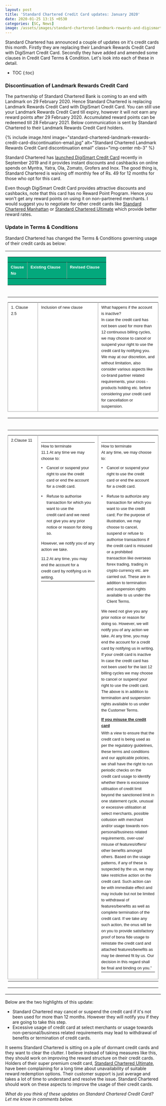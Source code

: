 ```yaml
---
layout: post
title: 'Standard Chartered Credit Card updates: January 2020'
date: 2020-01-25 13:15 +0530
categories: [SC, News]
image: /assets/images/standard-chartered-landmark-rewards-and-digismart-credit-card.jpg
---
```


Standard Chartered has announced a couple of updates on it's credit cards this month. Firstly they are replacing their Landmark Rewards Credit Card with DigiSmart Credit Card. Secondly they have added and amended some clauses in Credit Card Terms & Condition. Let's look into each of these in detail.

<!-- prettier-ignore -->
* TOC
{:toc}

### Discontinuation of Landmark Rewards Credit Card

The partnership of Standard Chartered Bank is coming to an end with Landmark on 29 February 2020. Hence Standard Chartered is replacing Landmark Rewards Credit Card with DigiSmart Credit Card. You can still use your Landmark Rewards Credit Card till expiry, however it will not earn any reward points after 29 February 2020. Accumulated reward points can be redeemed till 28 February 2021. Below communication is sent by Standard Chartered to their Landmark Rewards Credit Card holders.

{% include image.html image="standard-chartered-landmark-rewards-credit-card-discontinuation-email.jpg" alt="Standard Chartered Landmark Rewards Credit Card discontinuation email" class="img-center mb-3" %}

Standard Chartered has [launched DigiSmart Credit Card](/standard-chartered-digismart-credit-card-launched/) recently in September 2019 and it provides instant discounts and cashbacks on online spends on Myntra, Yatra, Ola, Zomato, Grofers and Inox. The good thing is, Standard Chartered is waiving off monthly fee of Rs. 49 for 12 months for those who opt for this card.

Even though DigiSmart Credit Card provides attractive discounts and cashbacks, note that this card has no Reward Point Program. Hence you won't get any reward points on using it on non-partnered merchants. I would suggest you to negotiate for other credit cards like [Standard Chartered Manhattan](/standard-chartered-manhattan-credit-card-review/) or [Standard Chartered Ultimate](/standard-chartered-ultimate-credit-card-review/) which provide better reward rates.

### Update in Terms & Conditions

Standard Chartered has changed the Terms & Conditions governing usage of their credit cards as below:

<table cellspacing="0" cellpadding="0" width="100%" border="0"> <tbody>  <tr> <td align="left" valign="top"> <table width="100%" border="0" cellspacing="0" cellpadding="0"> <tbody> <tr> <td bgcolor="#03a87c" align="center" valign="middle" style="padding-top: 0px; padding-left: 0px;padding-right: 0px; line-height: 0px;"> <table width="100%" border="0" cellspacing="0" cellpadding="0" align="left" style="width: 100%; min-width: 100%;"> <tbody> <tr> <td width="20%" align="left" valign="top" height="20" style="border-right: 1px solid #9b9b9b;padding: 6px 10px;"> <font style="font-family:Arial, Helvetica, sans-serif; font-size:13px; color:#ffffff; line-height:20px; font-weight:normal;"><strong>Clause No</strong></font> </td> <td width="40%" align="left" valign="top" height="20" style="border-right: 1px solid #9b9b9b;padding: 6px 10px;"> <font style="font-family:Arial, Helvetica, sans-serif; font-size:13px; color:#ffffff; line-height:20px; font-weight:normal;"><strong>Existing Clause</strong> </font> </td> <td width="40%" align="left" valign="top" height="20" style="padding: 6px 10px;"> <font style="font-family:Arial, Helvetica, sans-serif; font-size:13px; color:#ffffff; line-height:20px; font-weight:normal;"><strong>Revised Clause</strong> </font> </td> </tr> </tbody> </table> </td> </tr> </tbody> </table> </td> </tr> <tr> <td align="left" valign="top"> <table width="100%" border="0" cellspacing="0" cellpadding="0"> <tbody> <tr> <td bgcolor="#ffffff" align="center" valign="middle" style="padding-top: 0px; padding-left: 0px;padding-right: 0px; line-height: 0px;"> <table width="100%" border="0" cellspacing="0" cellpadding="0" align="left" style="width: 100%; min-width: 100%;"> <tbody> <tr> <td width="20%" align="left" valign="top" height="20" style="padding: 6px 10px;border-right: 1px solid #9b9b9b;border-left: 1px solid #9b9b9b;border-bottom: 1px solid #9b9b9b;"> <font style="font-family:Arial, Helvetica, sans-serif; font-size:13px; line-height:20px; font-weight:normal;">1. Clause 2.5 </font> </td> <td width="40%" align="left" valign="top" height="20" style="padding: 6px 10px; border-right: 1px solid #9b9b9b;border-bottom: 1px solid #9b9b9b;"> <font style="font-family:Arial, Helvetica, sans-serif; font-size:13px; line-height:20px; font-weight:normal;">Inclusion of new clause </font> </td> <td width="40%" align="left" valign="top" height="20" style="padding: 6px 10px; border-right: 1px solid #9b9b9b;border-bottom: 1px solid #9b9b9b;"> <font style="font-family:Arial, Helvetica, sans-serif; font-size:13px; line-height:20px; font-weight:normal;"> What happens if the account is inactive? <br> In case the credit&nbsp;card has not been used for more than 12 continuous billing cycles, we may choose to cancel or suspend your right to use the credit card by notifying you. We may at our discretion, and without limitation, also consider various aspects like co-brand partner related requirements, your cross - products holding etc. before considering your credit card for cancellation or suspension. </font> </td> </tr> </tbody> </table> </td> </tr> </tbody> </table> </td> </tr> <tr> <td align="left" valign="top"> <table width="100%" border="0" cellspacing="0" cellpadding="0"> <tbody> <tr> <td bgcolor="#ffffff" align="center" valign="middle" style="padding-top: 0px; padding-left: 0px;padding-right: 0px; line-height: 0px;"> <table width="100%" border="0" cellspacing="0" cellpadding="0" align="left" style="width: 100%; min-width: 100%;"> <tbody> <tr> <td width="20%" align="left" valign="top" height="20" style="padding: 6px 10px;border-right: 1px solid #9b9b9b;border-left: 1px solid #9b9b9b;border-bottom: 1px solid #9b9b9b;"> <font style="font-family:Arial, Helvetica, sans-serif; font-size:13px; line-height:20px; font-weight:normal;">2.Clause 11 </font> </td> <td width="40%" align="left" valign="top" height="20" style="padding: 6px 10px; border-right: 1px solid #9b9b9b;border-bottom: 1px solid #9b9b9b;"> <table width="100%" cellspacing="0" cellpadding="0"> <tbody> <tr> <td colspan="2" align="left" valign="top" style="padding: 2px 0px;"> <font style="font-family:Arial, Helvetica, sans-serif; font-size:13px; line-height:20px; font-weight:normal;"></font> <font style="font-family:Arial, Helvetica, sans-serif; font-size:13px; line-height:20px; font-weight:normal;"> How to terminate <br> 11.1 At any time we may choose to: </font> </td> </tr> <tr> <td colspan="2" height="5" align="left" valign="top"></td> </tr> <tr> <td width="2%" align="left" valign="top" style="padding: 2px 5px 0px 0px"> <font style="font-family:Arial, Helvetica, sans-serif; font-size:13px; line-height:20px; font-weight:normal;">•</font> </td> <td width="98%" align="left" valign="top"> <font style="font-family:Arial, Helvetica, sans-serif; font-size:13px; line-height:20px; font-weight:normal;">Cancel or suspend your right to use the credit card or end the account for a credit&nbsp;card.</font> </td> </tr> <tr> <td colspan="2" height="5" align="left" valign="top"></td> </tr> <tr> <td width="2%" align="left" valign="top" style="padding: 2px 5px 0px 0px"> <font style="font-family:Arial, Helvetica, sans-serif; font-size:13px; line-height:20px; font-weight:normal;">•</font> </td> <td width="98%" align="left" valign="top"> <font style="font-family:Arial, Helvetica, sans-serif; font-size:13px; line-height:20px; font-weight:normal;">Refuse to authorise transaction for which you want to use the credit&nbsp;card and we need not give you any prior notice or reason for doing so.</font> </td> </tr> <tr> <td colspan="2" height="5" align="left" valign="top"></td> </tr> <tr> <td colspan="2" align="left" valign="top" style="padding: 2px 0px;"> <font style="font-family:Arial, Helvetica, sans-serif; font-size:13px; line-height:20px; font-weight:normal;"></font> <font style="font-family:Arial, Helvetica, sans-serif; font-size:13px; line-height:20px; font-weight:normal;">However, we notify you of any action we take.</font> </td> </tr> <tr> <td colspan="2" height="5" align="left" valign="top"></td> </tr> <tr> <td colspan="2" align="left" valign="top" style="padding: 2px 0px;"> <font style="font-family:Arial, Helvetica, sans-serif; font-size:13px; line-height:20px; font-weight:normal;"></font> <font style="font-family:Arial, Helvetica, sans-serif; font-size:13px; line-height:20px; font-weight:normal;">11.2 At any time, you may end the account for a credit&nbsp;card by notifying us in writing.</font> </td> </tr> </tbody> </table> </td> <td width="40%" align="left" valign="top" height="20" style="padding: 6px 10px; border-right: 1px solid #9b9b9b;border-bottom: 1px solid #9b9b9b;"> <table width="100%" cellspacing="0" cellpadding="0"> <tbody> <tr> <td colspan="2" align="left" valign="top" style="padding: 2px 0px;"> <font style="font-family:Arial, Helvetica, sans-serif; font-size:13px; line-height:20px; font-weight:normal;"></font> <font style="font-family:Arial, Helvetica, sans-serif; font-size:13px; line-height:20px; font-weight:normal;"> How to terminate <br> At any time, we may choose to: </font> </td> </tr> <tr> <td colspan="2" height="5" align="left" valign="top"></td> </tr> <tr> <td width="2%" align="left" valign="top" style="padding: 2px 5px 0px 0px"> <font style="font-family:Arial, Helvetica, sans-serif; font-size:13px; line-height:20px; font-weight:normal;">•</font> </td> <td width="98%" align="left" valign="top"> <font style="font-family:Arial, Helvetica, sans-serif; font-size:13px; line-height:20px; font-weight:normal;">Cancel or suspend your right to use the credit card or end the account for a credit&nbsp;card.</font> </td> </tr> <tr> <td colspan="2" height="5" align="left" valign="top"></td> </tr> <tr> <td width="2%" align="left" valign="top" style="padding: 2px 5px 0px 0px"> <font style="font-family:Arial, Helvetica, sans-serif; font-size:13px; line-height:20px; font-weight:normal;">•</font> </td> <td width="98%" align="left" valign="top"> <font style="font-family:Arial, Helvetica, sans-serif; font-size:13px; line-height:20px; font-weight:normal;">Refuse to authorize any transaction for which you want to use the credit card; For the purpose of illustration, we may choose to cancel, suspend or refuse to authorise transactions if the credit&nbsp;card is misused or a prohibited transaction like overseas forex trading, trading in crypto currency etc. are carried out. These are in addition to termination and suspension rights available to us under the Client Terms.</font> </td> </tr> <tr> <td colspan="2" height="5" align="left" valign="top"></td> </tr> <tr> <td colspan="2" align="left" valign="top" style="padding: 2px 0px;"> <font style="font-family:Arial, Helvetica, sans-serif; font-size:13px; line-height:20px; font-weight:normal;"></font> <font style="font-family:Arial, Helvetica, sans-serif; font-size:13px; line-height:20px; font-weight:normal;"> We need not give you any prior notice or reason for doing so. However, we will notify you of any action we take. At any time, you may end the account for a credit card by notifying us in writing. If your credit card is inactive In case the credit card has not been used for the last 12 billing cycles we may choose to cancel or suspend your right to use the credit card. The above is in addition to termination and suspension rights available to us under the Customer Terms. </font> </td> </tr> <tr> <td colspan="2" height="5" align="left" valign="top"></td> </tr> <tr> <td colspan="2" align="left" valign="top" style="padding: 2px 0px;"> <font style="font-family:Arial, Helvetica, sans-serif; font-size:13px; line-height:20px; font-weight:normal;"></font> <font style="font-family:Arial, Helvetica, sans-serif; font-size:13px; line-height:20px; font-weight:normal; text-decoration: underline"><strong>If you misuse the credit card</strong></font> </td> </tr> <tr> <td colspan="2" align="left" valign="top" style="padding: 2px 0px;"> <font style="font-family:Arial, Helvetica, sans-serif; font-size:13px; line-height:20px; font-weight:normal;"></font> <font style="font-family:Arial, Helvetica, sans-serif; font-size:13px; line-height:20px; font-weight:normal;"> With a view to ensure that the credit&nbsp;card is being used as per the regulatory guidelines, these terms and conditions and our applicable policies, we shall have the right to run periodic checks on the credit&nbsp;card usage to identify whether there is excessive utilisation of credit limit beyond the sanctioned limit in one statement cycle, unusual or excessive utilisation at select merchants, possible collusion with merchant and/or usage towards non-personal/business related requirements, over-use/ misuse of features/offers/ other benefits amongst others. Based on the usage patterns, if any of these is suspected by the us, we may take restrictive action on the credit&nbsp;card. Such action can be with immediate effect and may include but not be limited to withdrawal of features/benefits as well as complete termination of the credit&nbsp;card. If we take any such action, the onus will be on you to provide satisfactory proof of bona fide usage to reinstate the credit&nbsp;card and attached features/benefits as may be deemed fit by us. Our decision in this regard shall be final and binding on you.” </font> </td> </tr> </tbody> </table> </td> </tr> <tr> <td align="center" colspan="2" valign="top" height="2" bgcolor="#ffffff"></td> </tr> </tbody> </table> </td> </tr> </tbody> </table> </td> </tr> </tbody> </table>
 
Below are the two highlights of this update:
 
- Standard Chartered may cancel or suspend the credit card if it's not been used for more than 12 months. However they will notify you if they are going to take this step.
- Excessive usage of credit card at select merchants or usage towards non-personal/business related requirements may lead to withdrawal of benefits or termination of credit cards.
 
It seems Standard Chartered is sitting on a pile of dormant credit cards and they want to clear the clutter. I believe instead of taking measures like this, they should work on improving the reward structure on their credit cards. Holders of their super premium credit card, [Standard Chartered Ultimate](/standard-chartered-ultimate-credit-card-review/), have been complaining for a long time about unavailability of suitable reward redemption options. Their customer support is just average and takes a lot of time to understand and resolve the issue. Standard Chartered should work on these aspects to improve the usage of their credit cards.
 
_What do you think of these updates on Standard Chartered Credit Card? Let me know in comments below._
